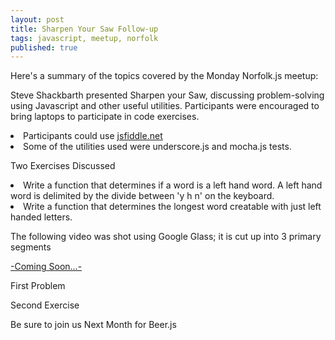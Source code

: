 ```yaml
---
layout: post
title: Sharpen Your Saw Follow-up
tags: javascript, meetup, norfolk
published: true
---
```


Here's a summary of the topics covered by the Monday Norfolk.js meetup: 

Steve Shackbarth presented Sharpen your Saw, discussing problem-solving using Javascript and other useful utilities. Participants were encouraged to bring laptops to participate in code exercises.

<li> Participants could use <a href="http://jsfiddle.net">jsfiddle.net</a></li>
<li>   Some of the utilities used were underscore.js and mocha.js tests.</li>


Two Exercises Discussed

<li>   Write a function that determines if a word is a left hand word. A left hand word is delimited by the divide between 'y h n' on the keyboard.</li>
<li>   Write a function that determines the longest word creatable with just left handed letters.</li>

<p>The following video was shot using Google Glass; it is cut up into 3 primary segments</p>
<a href="#">-Coming Soon...-</a>



<p> First Problem</p>
<script src="https://gist.github.com/stanzheng/9086335.js"></script>

<p> Second Exercise</p>
<script src="https://gist.github.com/stanzheng/9086326.js"></script>
<p>
Be sure to join us Next Month for Beer.js
</p>
